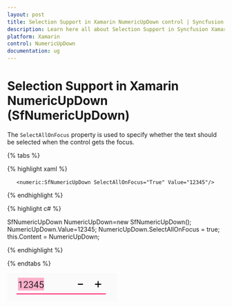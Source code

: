 ```yaml
---
layout: post
title: Selection Support in Xamarin NumericUpDown control | Syncfusion
description: Learn here all about Selection Support in Syncfusion Xamarin NumericUpDown (SfNumericUpDown) control and more.
platform: Xamarin
control: NumericUpDown
documentation: ug
---
```

# Selection Support in Xamarin NumericUpDown (SfNumericUpDown)

The `SelectAllOnFocus` property is used to specify whether the text should be selected when the control gets the focus.

{% tabs %}

{% highlight xaml %}

       <numeric:SfNumericUpDown SelectAllOnFocus="True" Value="12345"/>
	
{% endhighlight %}

{% highlight c# %}
 
SfNumericUpDown NumericUpDown=new SfNumericUpDown();
NumericUpDown.Value=12345;
NumericUpDown.SelectAllOnFocus = true;
this.Content = NumericUpDown;

{% endhighlight %}

{% endtabs %}

![Display the SfNumericUpDown control with Selection](images/SelectAllOnFocus.png)



